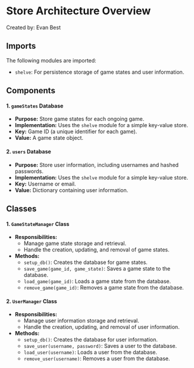 # Store Architecture Overview
Created by: Evan Best

## Imports

The following modules are imported:
- `shelve`: For persistence storage of game states and user information.
## Components

#### 1. `gameStates` Database
   - **Purpose:** Store game states for each ongoing game.
   - **Implementation:** Uses the `shelve` module for a simple key-value store.
   - **Key:** Game ID (a unique identifier for each game).
   - **Value:** A game state object.

#### 2. `users` Database
   - **Purpose:** Store user information, including usernames and hashed passwords.
   - **Implementation:** Uses the `shelve` module for a simple key-value store.
   - **Key:** Username or email.
   - **Value:** Dictionary containing user information.

## Classes

#### 1. `GameStateManager` Class
   - **Responsibilities:**
     - Manage game state storage and retrieval.
     - Handle the creation, updating, and removal of game states.
   - **Methods:**
     - `setup_db()`: Creates the database for game states.
     - `save_game(game_id, game_state)`: Saves a game state to the database.
     - `load_game(game_id)`: Loads a game state from the database.
     - `remove_game(game_id)`: Removes a game state from the database.

#### 2. `UserManager` Class
   - **Responsibilities:**
     - Manage user information storage and retrieval.
     - Handle the creation, updating, and removal of user information.
   - **Methods:**
     - `setup_db()`: Creates the database for user information.
     - `save_user(username, password)`: Saves a user to the database.
     - `load_user(username)`: Loads a user from the database.
     - `remove_user(username)`: Removes a user from the database.

